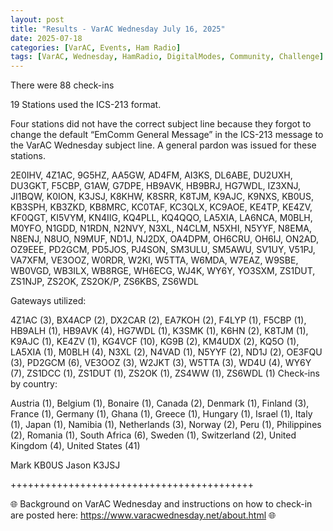 ```yaml
---
layout: post
title: "Results - VarAC Wednesday July 16, 2025"
date: 2025-07-18
categories: [VarAC, Events, Ham Radio]
tags: [VarAC, Wednesday, HamRadio, DigitalModes, Community, Challenge]
---
```


There were 88 check-ins

19 Stations used the ICS-213 format.

Four stations did not have the correct subject line because they forgot to change the default “EmComm General Message” in the ICS-213 message to the VarAC Wednesday subject line. A general pardon was issued for these stations.

2E0IHV, 4Z1AC, 9G5HZ, AA5GW, AD4FM, AI3KS, DL6ABE, DU2UXH, DU3GKT, F5CBP, G1AW, G7DPE, HB9AVK, HB9BRJ, HG7WDL, IZ3XNJ, JI1BQW, K0ION, K3JSJ, K8KHW, K8SRR, K8TJM, K9AJC, K9NXS, KB0US, KB3SPH, KB3ZKD, KB8MRC, KC0TAF, KC3QLX, KC9AOE, KE4TP, KE4ZV, KF0QGT, KI5VYM, KN4IIG, KQ4PLL, KQ4QQO, LA5XIA, LA6NCA, M0BLH, M0YFO, N1GDD, N1RDN, N2NVY, N3XL, N4CLM, N5XHI, N5YYF, N8EMA, N8ENJ, N8UO, N9MUF, ND1J, NJ2DX, OA4DPM, OH6CRU, OH6IJ, ON2AD, OZ9EEE, PD2GCM, PD5JOS, PJ4SON, SM3ULU, SM5AWU, SV1UY, V51PJ, VA7XFM, VE3OOZ, W0RDR, W2KI, W5TTA, W6MDA, W7EAZ, W9SBE, WB0VGD, WB3ILX, WB8RGE, WH6ECG, WJ4K, WY6Y, YO3SXM, ZS1DUT, ZS1NJP, ZS2OK, ZS2OK/P, ZS6KBS, ZS6WDL

Gateways utilized:

4Z1AC (3), BX4ACP (2), DX2CAR (2), EA7KOH (2), F4LYP (1), F5CBP (1), HB9ALH (1), HB9AVK (4), HG7WDL (1), K3SMK (1), K6HN (2), K8TJM (1), K9AJC (1), KE4ZV (1), KG4VCF (10), KG9B (2), KM4UDX (2), KQ5O (1), LA5XIA (1), M0BLH (4), N3XL (2), N4VAD (1), N5YYF (2), ND1J (2), OE3FQU (3), PD2GCM (6), VE3OOZ (3), W2JKT (3), W5TTA (3), WD4U (4), WY6Y (7), ZS1DCC (1), ZS1DUT (1), ZS2OK (1), ZS4WW (1), ZS6WDL (1)
Check-ins by country:

Austria (1), Belgium (1), Bonaire (1), Canada (2), Denmark (1), Finland (3), France (1), Germany (1), Ghana (1), Greece (1), Hungary (1), Israel (1), Italy (1), Japan (1), Namibia (1), Netherlands (3), Norway (2), Peru (1), Philippines (2), Romania (1), South Africa (6), Sweden (1), Switzerland (2), United Kingdom (4), United States (41)


Mark KB0US
Jason K3JSJ

++++++++++++++++++++++++++++++++++++++++++

&#127760; Background on VarAC Wednesday and instructions on how to check-in are posted here: <a href="https://www.varacwednesday.net/about.html">https://www.varacwednesday.net/about.html</a> &#127760;




